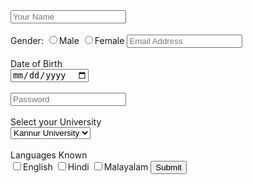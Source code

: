 <!DOCTYPE html>
<html>
  <head>
    <title>Registration Form</title>
  </head>
  <body>
    <form>
      <input type="text"placeholder="Your Name"required><br/><br/>
      Gender:
      <input type="radio"name="gender"value="Male">Male
      <input type="radio"name="gender"value="Female">Female
      <input type="email"placeholder="Email Address"required><br/><br/>
      Date of Birth<br/>
      <input type="date"><br/><br/>
      <input type="password"placeholder="Password"><br/><br/>
      Select your University<br/>
      <select>
        <option>Kannur University</option>
        <option>Calicut University</option>
        <option>MG University</option>
        <option>Kerala University</option>
      </select><br/><br/>
      Languages Known<br/>
      <input type="checkbox"name="language"value="English">English
      <input type="checkbox"name="language"value="Hindi">Hindi
      <input type="checkbox"name="language"value="Malayalam">Malayalam
      <input type="submit">
    </form>
  </body>
</html>
